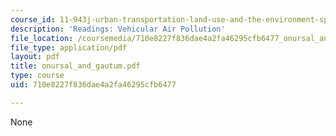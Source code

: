 ```yaml
---
course_id: 11-943j-urban-transportation-land-use-and-the-environment-spring-2002
description: 'Readings: Vehicular Air Pollution'
file_location: /coursemedia/710e8227f836dae4a2fa46295cfb6477_onursal_and_gautum.pdf
file_type: application/pdf
layout: pdf
title: onursal_and_gautum.pdf
type: course
uid: 710e8227f836dae4a2fa46295cfb6477

---
```

None